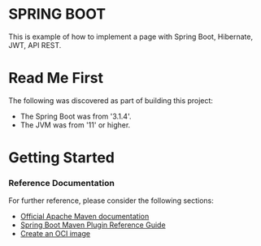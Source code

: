 # SPRING BOOT
This is example of how to implement a page with Spring Boot, Hibernate, JWT, API REST.

# Read Me First
The following was discovered as part of building this project:
- The Spring Boot was from '3.1.4'.
- The JVM was from '11' or higher.

# Getting Started

### Reference Documentation
For further reference, please consider the following sections:

- [Official Apache Maven documentation](https://maven.apache.org/guides/index.html)
- [Spring Boot Maven Plugin Reference Guide](https://docs.spring.io/spring-boot/docs/3.1.4/maven-plugin/reference/html/)
- [Create an OCI image](https://docs.spring.io/spring-boot/docs/3.1.4/maven-plugin/reference/html/#build-image)
